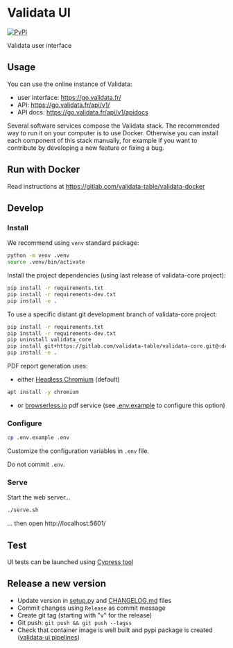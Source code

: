 # Validata UI

[![PyPI](https://img.shields.io/pypi/v/validata-ui.svg)](https://pypi.python.org/pypi/validata-ui)

Validata user interface

## Usage

You can use the online instance of Validata:

- user interface: https://go.validata.fr/
- API: https://go.validata.fr/api/v1/
- API docs: https://go.validata.fr/api/v1/apidocs

Several software services compose the Validata stack. The recommended way to run it on your computer is to use Docker. Otherwise you can install each component of this stack manually, for example if you want to contribute by developing a new feature or fixing a bug.

## Run with Docker

Read instructions at https://gitlab.com/validata-table/validata-docker

## Develop

### Install

We recommend using `venv` standard package:

```bash
python -m venv .venv
source .venv/bin/activate
```

Install the project dependencies (using last release of validata-core project):

```bash
pip install -r requirements.txt
pip install -r requirements-dev.txt
pip install -e .
```

To use a specific distant git development branch of validata-core project:
```bash
pip install -r requirements.txt
pip install -r requirements-dev.txt
pip uninstall validata_core
pip install git+https://gitlab.com/validata-table/validata-core.git@<development-branch-name>
pip install -e .
```

PDF report generation uses:

- either [Headless Chromium](https://chromium.googlesource.com/chromium/src/+/lkgr/headless/README.md) (default)

```bash
apt install -y chromium
```

- or [browserless.io](https://www.browserless.io/) pdf service
  (see [.env.example](.env.example) to configure this option)

### Configure

```bash
cp .env.example .env
```

Customize the configuration variables in `.env` file.

Do not commit `.env`.

### Serve

Start the web server...

```bash
./serve.sh
```

... then open http://localhost:5601/

## Test

UI tests can be launched using [Cypress tool](https://www.cypress.io/)

## Release a new version

- Update version in [setup.py](setup.py) and [CHANGELOG.md](CHANGELOG.md) files
- Commit changes using `Release` as commit message
- Create git tag (starting with "v" for the release)
- Git push: `git push && git push --tagss`
- Check that container image is well built and pypi package is created ([validata-ui pipelines](https://gitlab.com/validata-table/validata-ui/-/pipelines))
